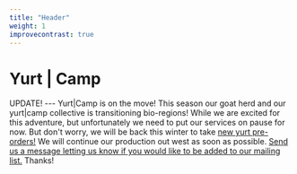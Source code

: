 ```yaml
---
title: "Header"
weight: 1
improvecontrast: true
---
```


# Yurt | Camp

UPDATE! --- Yurt|Camp is on the move! This season our goat herd and our yurt|camp collective is transitioning bio-regions! While we are excited for this adventure, but unfortunately we need to put our services on pause for now. But don't worry, we will be back this winter to take [new yurt pre-orders!](mailto:orders@yurt.camp) We will continue our production out west as soon as possible. [Send us a message letting us know if you would like to be added to our mailing list.](mailto:news@yurt.camp) Thanks!
